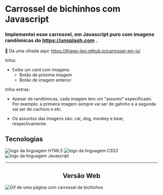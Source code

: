 # Carrossel de bichinhos com Javascript

### Implementei esse carrossel, em Javascript puro com imagens randômicas do https://unsplash.com .

👀 Dá uma olhada aqui: <https://thiago-levi.github.io/carrossel-em-js/>

Infos:

- Exibe um card com imagens:
  - Botão de próxima imagem
  - Botão de imagem anterior

Infos extras:

- Apesar de randômicas, cada imagem tem um "assunto" especificado. Por exemplo: a primeira imagem sempre vai ser de gatinho e a segunda vai ser de cachoro e etc.

- Os assuntos das imagens são: cat, dog, monkey e bear, respectivamente.

## Tecnologias

<img alt="logo da linguagem HTML5" src="https://img.shields.io/badge/HTML5-E34F26?style=for-the-badge&logo=html5&logoColor=white"> <img alt="logo da linguagem CSS3" src="https://img.shields.io/badge/CSS3-1572B6?style=for-the-badge&logo=css3&logoColor=white"> <img alt="logo da linguagem Javascript" src="https://img.shields.io/badge/JavaScript-323330?style=for-the-badge&logo=javascript&logoColor=F7DF1E">

---

<h2 align="center">Versão Web</h2>

<img src="./tela01.gif" alt="Gif de uma página com carrossel de bichinhos">
